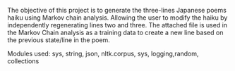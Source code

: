 The objective of this project is to generate the three-lines Japanese poems haiku using Markov chain analysis. Allowing the user to
modify the haiku by independently regenerating lines two and three.
The attached file is used in the Markov Chain analysis as a training data to create a new line based on the previous state/line in the poem. 

Modules used: sys, string, json, nltk.corpus, sys, logging,random, collections
